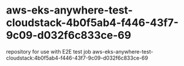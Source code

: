 # aws-eks-anywhere-test-cloudstack-4b0f5ab4-f446-43f7-9c09-d032f6c833ce-69
repository for use with E2E test job aws-eks-anywhere-test-cloudstack:4b0f5ab4-f446-43f7-9c09-d032f6c833ce-69
